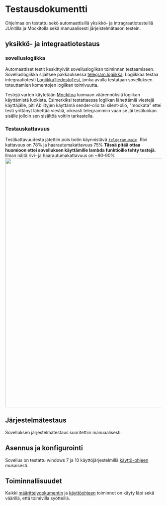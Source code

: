 # Testausdokumentti

Ohjelmaa on testattu sekö automaattisillä yksikkö- ja intragraatiotesteillä JUnitilla ja Mockitolla sekä manuaalisesti järjelstelmätason testein.

## yksikkö- ja integraatiotestaus
### sovelluslogiikka
Automaattiset testit keskittyivät sovelluslogiikan toiminnan testaamiseen. Sovelluslogiikka sijaitsee pakkauksessa [telegram.logiikka](https://github.com/Pekkuli/otm-harjoitustyo/tree/master/Harjoitusty%C3%B6/Bot%20Biar/src/main/java/telegram/logiikka). 
Logiikkaa testaa integraatiotesti [LogiikkaTiedostoTest](https://github.com/Pekkuli/otm-harjoitustyo/blob/master/Harjoitusty%C3%B6/Bot%20Biar/src/test/java/telegram/logiikka/LogiikkaTiedostoTest.java), jonka avulla
testataan sovelluksen toteuttamien komentojen logiikan toimivuutta.

Testejä varten käytetään [Mockitoa](http://site.mockito.org/) luomaan väärennöksiä logiikan käyttämistä luokista. Esimerkiksi testattaessa 
logiikan lähettämiä viestejä käyttäjälle, piti Abilityjen käyttämä sender-olio tai silent-olio, "mockata" ettei testi yrittänyt lähettää viestiä,
oikeasti telegrammiin vaan se jäi testiluokan sisälle jolloin sen sisältöä voitiin tarkastella.

### Testauskattavuus
Testikattavuudesta jätettiin pois botin käynnistävä [```telegram.main```](https://github.com/Pekkuli/otm-harjoitustyo/tree/master/Harjoitusty%C3%B6/Bot%20Biar/src/main/java/telegram/Main). 
Rivi kattavuus on 78% ja haarautumakattavuus 75% **Tässä pitää ottaa huomioon ettei sovelluksen käyttämille lambda funktioille tehty testejä**. 
Ilman näitä rivi- ja haarautumakattavuus on ~80-90%
<img src="https://raw.githubusercontent.com/Pekkuli/otm-harjoitustyo/master/Harjoitusty%C3%B6/Bot%20Biar/Dokumentaatio/testikattavuus.png" width=800>

## Järjestelmätestaus
Sovelluksen järjestelmätestaus suoritettiin manuaalisesti.

## Asennus ja konfigurointi
Sovellus on testattu windows 7 ja 10 käyttöjärjestelmillä 
[käyttö-ohjeen](https://github.com/Pekkuli/otm-harjoitustyo/blob/master/Harjoitusty%C3%B6/Bot%20Biar/Dokumentaatio/K%C3%A4ytt%C3%B6ohje.md) mukaisesti.

## Toiminnallisuudet
Kaikki [määrittelydokumentin](https://github.com/Pekkuli/otm-harjoitustyo/blob/master/Harjoitusty%C3%B6/Bot%20Biar/Dokumentaatio/vaatimusmaarittely.md) ja [käyttöohjeen](https://github.com/Pekkuli/otm-harjoitustyo/blob/master/Harjoitusty%C3%B6/Bot%20Biar/Dokumentaatio/K%C3%A4ytt%C3%B6ohje.md)
toiminnot on käyty läpi sekä väärillä, että toimivilla syötteillä.

